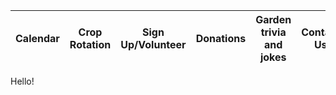 | Calendar | Crop Rotation | Sign Up/Volunteer | Donations | Garden trivia and jokes | Contact Us | About Us |
| -------- | ---------     | -----             | ---       | ---                     | ---        | ---      |


Hello!
